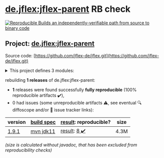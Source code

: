 [de.jflex:jflex-parent](https://central.sonatype.com/artifact/de.jflex/jflex-parent/versions) RB check
=======

[![Reproducible Builds](https://reproducible-builds.org/images/logos/rb.svg) an independently-verifiable path from source to binary code](https://reproducible-builds.org/)

## Project: [de.jflex:jflex-parent](https://central.sonatype.com/artifact/de.jflex/jflex-parent/versions)

Source code: [https://github.com/jflex-de/jflex.git](https://github.com/jflex-de/jflex.git)

<details><summary>This project defines 3 modules:</summary>

* [de.jflex:jflex](https://central.sonatype.com/artifact/de.jflex/jflex/1.9.1)
* [de.jflex:jflex-maven-plugin](https://central.sonatype.com/artifact/de.jflex/jflex-maven-plugin/1.9.1)
* [de.jflex:jflex-parent](https://central.sonatype.com/artifact/de.jflex/jflex-parent/1.9.1)
</details>

rebuilding **1 releases** of de.jflex:jflex-parent:
- **1** releases were found successfully **fully reproducible** (100% reproducible artifacts :heavy_check_mark:),
- 0 had issues (some unreproducible artifacts :warning:, see eventual :mag: diffoscope and/or :memo: issue tracker links):

| version | [build spec](/BUILDSPEC.md) | [result](https://reproducible-builds.org/docs/jvm/): reproducible? | size |
| -- | --------- | ------ | -- |
| [1.9.1](https://central.sonatype.com/artifact/de.jflex/jflex-parent/1.9.1/pom) | [mvn jdk11](jflex-1.9.1.buildspec) | [result](jflex-parent-1.9.1.buildinfo): [8 :heavy_check_mark: ](jflex-parent-1.9.1.buildcompare) | 4.3M |

<i>(size is calculated without javadoc, that has been excluded from reproducibility checks)</i>
